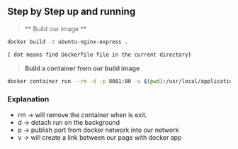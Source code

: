 ## Step by Step up and running

> ** Build our image **

```bash
docker build -t ubuntu-nginx-express .

( dot means find Dockerfile file in the current directory)
```

> **Build a container from our build image**

```bash
docker container run --rm -d -p 8081:80 -v $(pwd):/usr/local/application ubuntu-nginx-express
```

### Explanation

- rm -> will remove the container when is exit.
- d -> detach run on the background
- p -> publish port from docker network into our network
- v -> will create a link between our page with docker app
